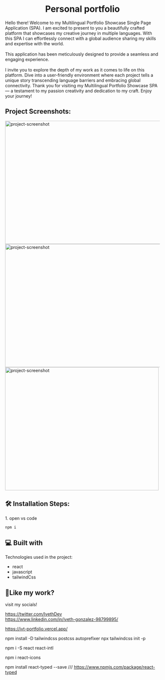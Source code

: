 <h1 align="center" id="title">Personal portfolio</h1>

<p id="description">Hello there! Welcome to my Multilingual Portfolio Showcase Single Page Application (SPA). I am excited to present to you a beautifully crafted platform that showcases my creative journey in multiple languages. With this SPA I can effortlessly connect with a global audience sharing my skills and expertise with the world.<br><br>This application has been meticulously designed to provide a seamless and engaging experience.<br><br>I invite you to explore the depth of my work as it comes to life on this platform. Dive into a user-friendly environment where each project tells a unique story transcending language barriers and embracing global connectivity. Thank you for visiting my Multilingual Portfolio Showcase SPA — a testament to my passion creativity and dedication to my craft. Enjoy your journey!</p>

<h2>Project Screenshots:</h2>

<img src="https://i.ibb.co/ZNwcTth/perfil.png" alt="project-screenshot" width="600" height="400/">

<img src="https://i.ibb.co/GxJrYtP/about.png" alt="project-screenshot" width="600" height="400/">

<img src="https://i.ibb.co/2cPjxJx/responsive.png" alt="project-screenshot" width="500" height="400/">

<h2>🛠️ Installation Steps:</h2>

<p>1. open vs code</p>

```
npm i
```

  
  
<h2>💻 Built with</h2>

Technologies used in the project:

*   react
*   javascript
*   tailwindCss

<h2>💖Like my work?</h2>

visit my socials!<p>https://twitter.com/IvethDev<br>https://www.linkedin.com/in/iveth-gonzalez-98799895/</p>















https://ivt-portfolio.vercel.app/



npm install -D tailwindcss postcss autoprefixer
npx tailwindcss init -p


npm i -S react react-intl


npm i react-icons


npm install react-typed --save    ///   https://www.npmjs.com/package/react-typed
